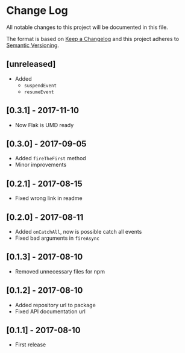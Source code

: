 # Change Log
All notable changes to this project will be documented in this file.

The format is based on [Keep a Changelog](http://keepachangelog.com/)
and this project adheres to [Semantic Versioning](http://semver.org/).

## [unreleased]
- Added 
    - `suspendEvent`
    - `resumeEvent`

## [0.3.1] - 2017-11-10
- Now Flak is UMD ready

## [0.3.0] - 2017-09-05
- Added `fireTheFirst` method
- Minor improvements

## [0.2.1] - 2017-08-15
- Fixed wrong link in readme

## [0.2.0] - 2017-08-11
- Added `onCatchAll`, now is possible catch all events
- Fixed bad arguments in `fireAsync`

## [0.1.3] - 2017-08-10
- Removed unnecessary files for npm

## [0.1.2] - 2017-08-10
- Added repository url to package
- Fixed API documentation url

## [0.1.1] - 2017-08-10
- First release